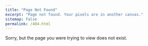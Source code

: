 ```yaml
---
title: "Page Not Found"
excerpt: "Page not found. Your pixels are in another canvas."
sitemap: false
permalink: /404.html
---
```


<i class="fa-regular fa-face-sad-tear"></i> Sorry, but the page you were trying to view does not exist.

